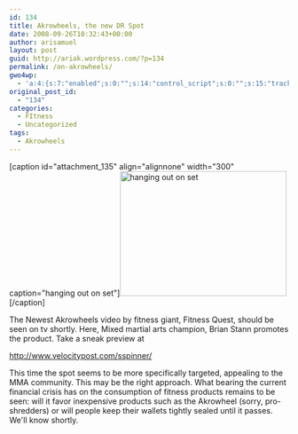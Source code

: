```yaml
---
id: 134
title: Akrowheels, the new DR Spot
date: 2008-09-26T10:32:43+00:00
author: arisamuel
layout: post
guid: http://ariak.wordpress.com/?p=134
permalink: /on-akrowheels/
gwo4wp:
  - 'a:4:{s:7:"enabled";s:0:"";s:14:"control_script";s:0:"";s:15:"tracking_script";s:0:"";s:17:"conversion_script";s:0:"";}'
original_post_id:
  - "134"
categories:
  - FItness
  - Uncategorized
tags:
  - Akrowheels
---
```

[caption id="attachment_135" align="alignnone" width="300" caption="hanging out on set"]<a href="http://www.diffusionreactor.com/wp-content/uploads/2008/09/dsc00652.jpg"><img class="size-medium wp-image-135" title="The first Akrowheels Photo Shoot" src="http://www.diffusionreactor.com/wp-content/uploads/2008/09/dsc00652.jpg?w=300" alt="hanging out on set" width="300" height="225" /></a>[/caption]

The Newest Akrowheels video by fitness giant, Fitness Quest, should be seen on tv shortly. Here, Mixed martial arts champion, Brian Stann promotes the product. Take a sneak preview at

http://www.velocitypost.com/sspinner/<!--more-->

This time the spot seems to be more specifically targeted, appealing to the MMA community. This may be the right approach. What bearing the current financial crisis has on the consumption of fitness products remains to be seen: will it favor inexpensive products such as the Akrowheel (sorry, pro-shredders) or will people keep their wallets tightly sealed until it passes. We'll know shortly.

<img src="///Users/ariakerstein/Pictures/iPhoto%20Library/Originals/2007/Mar%201,%202007/DSC00652.JPG" alt="" />